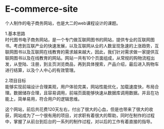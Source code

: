 # E-commerce-site
个人制作的电子商务网站，也是大二的web课程设计的课题。   

1.基本思路  
       时代图书电子商务网站，是一个专门做互联网图书的网站，提供专业的互联网图书。考虑到互联产业的快速发展，以及互联网从业的人数呈现急速的上涨趋势，互联网图书以及互联网在线教育的需求越来越大，因此，我们针对需求做一家提供互联网图书以及在线教育的网站。网站一共有10个页面组成，从常规的购物流程出发，从登陆、注册，到主页浏览商品，再到具体搜索，产品介绍，最后进入购物车进行结算，以及个人中心的有效管理。
       
2.项目目标  
       能够实现前端设计合理美观，用户体验完美，网站性能优化，加载速度快，布局合理。数据储存合理，且容易调用，前端页面能够快速从数据库调用数据。并且在功能上，简单易用，符合用户的逻辑思维。


这个网站，前后共花费120天左右，付出了很大的心血，但是也带来了很大的收获，网站成为了一个很有用的项目，对求职有着很大的帮助，同时在制作的过程中，掌握了从前台到后台的一系列的制作过程，对以后的工作有着直接的指导。
